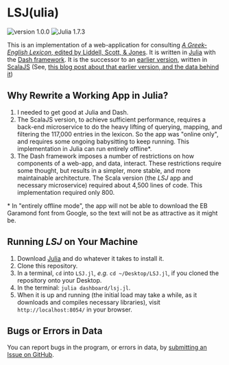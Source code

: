 # LSJ(ulia)

![version 1.0.0](https://img.shields.io/badge/LSJ(ulia)-1.0.0-orange) ![Julia 1.7.3](https://img.shields.io/badge/Julia-1.7.3-green)

This is an implementation of a web-application for consulting [*A Greek-English Lexicon*, edited by Liddell, Scott, & Jones](https://en.wikipedia.org/wiki/A_Greek–English_Lexicon). It is written in [Julia](https://julialang.org) with the [Dash framework](https://dash.plotly.com/julia/introduction). It is the successor to an [earlier version](http://folio2.furman.edu/lsj/), written in [ScalaJS](https://www.scala-js.org) (See, [this blog post about that earlier version, and the data behind it](https://eumaeus.github.io/2018/10/30/lsj.html))

## Why Rewrite a Working App in Julia?

1. I needed to get good at Julia and Dash.
2. The ScalaJS version, to achieve sufficient performance, requires a back-end microservice to do the heavy lifting of querying, mapping, and filtering the 117,000 entries in the lexicon. So the app was "online only", and requires some ongoing babysitting to keep running. This implementation in Julia can run entirely offline\*.
3. The Dash framework imposes a number of restrictions on how components of a web-app, and data, interact. These restrictions require some thought, but results in a simpler, more stable, and more maintainable architecture. The Scala version (the *LSJ* app and necessary microservice) required about 4,500 lines of code. This implementation required only 800.

\* In "entirely offline mode", the app will not be able to download the EB Garamond font from Google, so the text will not be as attractive as it might be.

## Running *LSJ* on Your Machine

1. Download [Julia](https://julialang.org/downloads/) and do whatever it takes to install it.
2. Clone this repository.
3. In a terminal, `cd` into `LSJ.jl`, *e.g.* `cd ~/Desktop/LSJ.jl`, if you cloned the repository onto your Desktop.
4. In the terminal: `julia dashboard/lsj.jl`.
5. When it is up and running (the initial load may take a while, as it downloads and compiles necessary libraries), visit `http://localhost:8054/` in your browser.

## Bugs or Errors in Data

You can report bugs in the program, or errors in data, by [submitting an Issue on GitHub](https://github.com/Eumaeus/LSJ.jl/issues).


